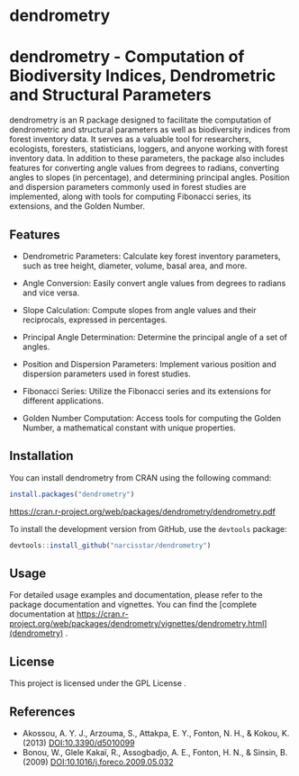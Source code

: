 # dendrometry
# dendrometry - Computation of Biodiversity Indices, Dendrometric and Structural Parameters

dendrometry is an R package designed to facilitate the computation of dendrometric and structural parameters as well as biodiversity indices from forest inventory data. It serves as a valuable tool for researchers, ecologists, foresters, statisticians, loggers, and anyone working with forest inventory data. In addition to these parameters, the package also includes features for converting angle values from degrees to radians, converting angles to slopes (in percentage), and determining principal angles. Position and dispersion parameters commonly used in forest studies are implemented, along with tools for computing Fibonacci series, its extensions, and the Golden Number.

## Features

- Dendrometric Parameters: Calculate key forest inventory parameters, such as tree height, diameter, volume, basal area, and more.

- Angle Conversion: Easily convert angle values from degrees to radians and vice versa.

- Slope Calculation: Compute slopes from angle values and their reciprocals, expressed in percentages.

- Principal Angle Determination: Determine the principal angle of a set of angles.

- Position and Dispersion Parameters: Implement various position and dispersion parameters used in forest studies.

- Fibonacci Series: Utilize the Fibonacci series and its extensions for different applications.

- Golden Number Computation: Access tools for computing the Golden Number, a mathematical constant with unique properties.

## Installation

You can install dendrometry from CRAN using the following command:

```R
install.packages("dendrometry")
```

https://cran.r-project.org/web/packages/dendrometry/dendrometry.pdf

To install the development version from GitHub, use the `devtools` package:

```R
devtools::install_github("narcisstar/dendrometry")
```

## Usage

For detailed usage examples and documentation, please refer to the package documentation and vignettes. You can find the [complete documentation at https://cran.r-project.org/web/packages/dendrometry/vignettes/dendrometry.html](dendrometry) .

## License

This project is licensed under the GPL License .

## References

- Akossou, A. Y. J., Arzouma, S., Attakpa, E. Y., Fonton, N. H., & Kokou, K. (2013) [DOI:10.3390/d5010099](https://doi.org/10.3390/d5010099)
- Bonou, W., Glele Kakaï, R., Assogbadjo, A. E., Fonton, H. N., & Sinsin, B. (2009) [DOI:10.1016/j.foreco.2009.05.032](https://doi.org/10.1016/j.foreco.2009.05.032)
